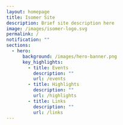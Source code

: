 ```yaml
---
layout: homepage
title: Isomer Site
description: Brief site description here
image: /images/isomer-logo.svg
permalink: /
notification: ""
sections:
  - hero:
      background: /images/hero-banner.png
      key_highlights:
        - title: Events
          description: ""
          url: /events
        - title: Highlights
          description: ""
          url: /highlights
        - title: Links
          description: ""
          url: /links
---
```

